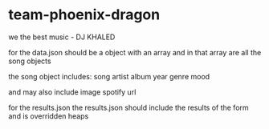 # team-phoenix-dragon
we the best music - DJ KHALED


for the data.json
  should be a object with an array and in that array are all the song objects

  the song object includes:
    song
    artist
    album
    year
    genre
    mood

  and may also include
    image
    spotify url


for the results.json
  the results.json should include the results of the form and is overridden heaps